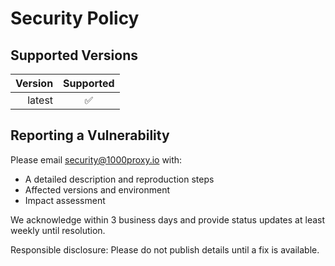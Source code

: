 # Security Policy

## Supported Versions

| Version | Supported |
|--------:|:---------:|
| latest  |    ✅     |

## Reporting a Vulnerability

Please email security@1000proxy.io with:
- A detailed description and reproduction steps
- Affected versions and environment
- Impact assessment

We acknowledge within 3 business days and provide status updates at least weekly until resolution.

Responsible disclosure: Please do not publish details until a fix is available.
